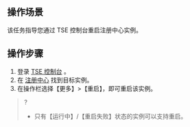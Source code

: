 ## 操作场景
该任务指导您通过 TSE 控制台重启注册中心实例。


## 操作步骤
1. 登录 [TSE 控制台](https://console.cloud.tencent.com/tse) 。
2. 在 [注册中心](https://console.cloud.tencent.com/tse/registry) 找到目标实例。
3. 在操作栏选择【更多】>【重启】，即可重启该实例。

> ?
> - 只有【运行中】/【重启失败】状态的实例可以支持重启。
